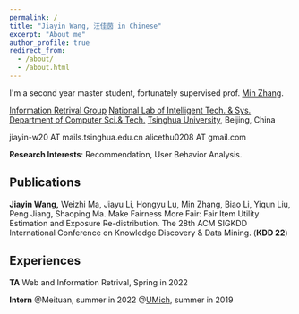 ```yaml
---
permalink: /
title: "Jiayin Wang, 汪佳茵 in Chinese"
excerpt: "About me"
author_profile: true
redirect_from: 
  - /about/
  - /about.html
---
```


I'm a second year master student, fortunately supervised prof. [Min Zhang](http://www.thuir.cn/group/~mzhang/).

[Information Retrival Group](http://www.thuir.cn/)
[National Lab of Intelligent Tech. & Sys.](http://www.csai.tsinghua.edu.cn/)
[Department of Computer Sci.& Tech.](http://www.cs.tsinghua.edu.cn/)
[Tsinghua University](http://www.tsinghua.edu.cn/), Beijing, China

jiayin-w20 AT mails.tsinghua.edu.cn
alicethu0208 AT gmail.com

**Research Interests**: Recommendation, User Behavior Analysis.



## Publications

**Jiayin Wang,** Weizhi Ma, Jiayu Li, Hongyu Lu, Min Zhang, Biao Li, Yiqun Liu, Peng Jiang, Shaoping Ma. Make Fairness More Fair: Fair Item Utility Estimation and Exposure Re-distribution. The 28th ACM SIGKDD International Conference on Knowledge Discovery & Data Mining. (**KDD 22**)



## Experiences

**TA**
Web and Information Retrival, Spring in 2022

**Intern**
@Meituan, summer in 2022
@[UMich](https://www.mi2lab.com/), summer in 2019
